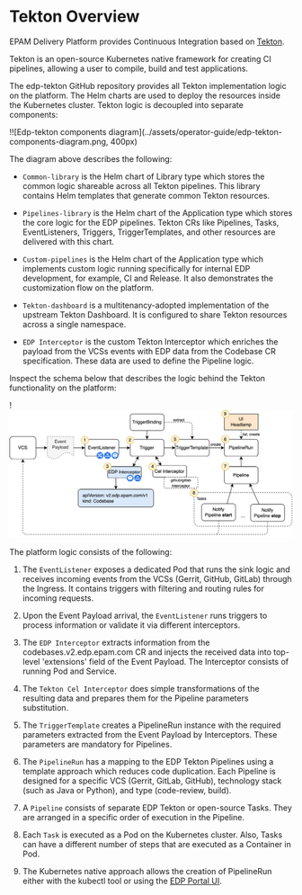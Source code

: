 # Tekton Overview

EPAM Delivery Platform provides Continuous Integration based on [Tekton](https://tekton.dev/).

Tekton is an open-source Kubernetes native framework for creating CI pipelines, allowing a user to compile, build and
test applications.

The edp-tekton GitHub repository provides all Tekton implementation logic on the platform.
The Helm charts are used to deploy the resources inside the Kubernetes cluster.
Tekton logic is decoupled into separate components:

!![Edp-tekton components diagram](../assets/operator-guide/edp-tekton-components-diagram.png, 400px)

The diagram above describes the following:

* `Common-library` is the Helm chart of Library type which stores the common logic shareable across all Tekton pipelines.
This library contains Helm templates that generate common Tekton resources.

* `Pipelines-library` is the Helm chart of the Application type which stores the core logic for the EDP pipelines.
Tekton CRs like Pipelines, Tasks, EventListeners, Triggers, TriggerTemplates, and other resources are delivered with
this chart.

* `Custom-pipelines` is the Helm chart of the Application type which implements custom logic running
specifically for internal EDP development, for example, CI and Release.
It also demonstrates the customization flow on the platform.

* `Tekton-dashboard` is a multitenancy-adopted implementation of the upstream Tekton Dashboard.
It is configured to share Tekton resources across a single namespace.

* `EDP Interceptor` is the custom Tekton Interceptor which enriches the payload from the VCSs events with EDP data from
the Codebase CR specification. These data are used to define the Pipeline logic.

Inspect the schema below that describes the logic behind the Tekton functionality on the platform:

!![Component view for the Tekton on EDP](../assets/operator-guide/edp-tekton-component-view-diagram.png)

The platform logic consists of the following:

1. The `EventListener` exposes a dedicated Pod that runs the sink logic and receives incoming events from the
VCSs (Gerrit, GitHub, GitLab) through the Ingress. It contains triggers with filtering and routing rules for
incoming requests.

2. Upon the Event Payload arrival, the `EventListener` runs triggers to process information or validate it via
different interceptors.

3. The `EDP Interceptor` extracts information from the codebases.v2.edp.epam.com CR and injects the received data
into top-level 'extensions' field of the Event Payload. The Interceptor consists of running Pod and Service.

4. The `Tekton Cel Interceptor` does simple transformations of the resulting data and prepares them for the Pipeline
parameters substitution.

5. The `TriggerTemplate` creates a PipelineRun instance with the required parameters extracted from the Event Payload
by Interceptors. These parameters are mandatory for Pipelines.

6. The `PipelineRun` has a mapping to the EDP Tekton Pipelines using a template approach which reduces code duplication.
Each Pipeline is designed for a specific VCS (Gerrit, GitLab, GitHub), technology stack (such as Java or Python),
and type (code-review, build).

7. A `Pipeline` consists of separate EDP Tekton or open-source Tasks. They are arranged in a specific order of execution
in the Pipeline.

8. Each `Task` is executed as a Pod on the Kubernetes cluster.
Also, Tasks can have a different number of steps that are executed as a Container in Pod.

9. The Kubernetes native approach allows the creation of PipelineRun either with the kubectl tool or
using the [EDP Portal UI](../../user-guide/application/#build-branch).
